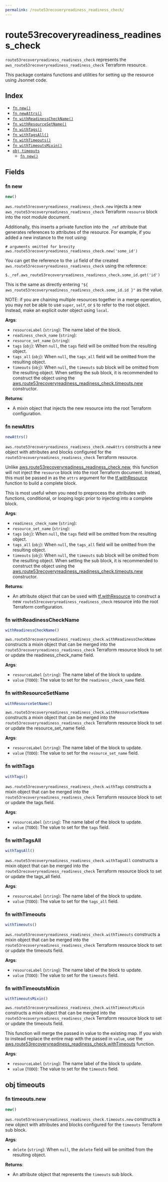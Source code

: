 ```yaml
---
permalink: /route53recoveryreadiness_readiness_check/
---
```


# route53recoveryreadiness_readiness_check

`route53recoveryreadiness_readiness_check` represents the `aws_route53recoveryreadiness_readiness_check` Terraform resource.



This package contains functions and utilities for setting up the resource using Jsonnet code.


## Index

* [`fn new()`](#fn-new)
* [`fn newAttrs()`](#fn-newattrs)
* [`fn withReadinessCheckName()`](#fn-withreadinesscheckname)
* [`fn withResourceSetName()`](#fn-withresourcesetname)
* [`fn withTags()`](#fn-withtags)
* [`fn withTagsAll()`](#fn-withtagsall)
* [`fn withTimeouts()`](#fn-withtimeouts)
* [`fn withTimeoutsMixin()`](#fn-withtimeoutsmixin)
* [`obj timeouts`](#obj-timeouts)
  * [`fn new()`](#fn-timeoutsnew)

## Fields

### fn new

```ts
new()
```


`aws.route53recoveryreadiness_readiness_check.new` injects a new `aws_route53recoveryreadiness_readiness_check` Terraform `resource`
block into the root module document.

Additionally, this inserts a private function into the `_ref` attribute that generates references to attributes of the
resource. For example, if you added a new instance to the root using:

    # arguments omitted for brevity
    aws.route53recoveryreadiness_readiness_check.new('some_id')

You can get the reference to the `id` field of the created `aws.route53recoveryreadiness_readiness_check` using the reference:

    $._ref.aws_route53recoveryreadiness_readiness_check.some_id.get('id')

This is the same as directly entering `"${ aws_route53recoveryreadiness_readiness_check.some_id.id }"` as the value.

NOTE: if you are chaining multiple resources together in a merge operation, you may not be able to use `super`, `self`,
or `$` to refer to the root object. Instead, make an explicit outer object using `local`.

**Args**:
  - `resourceLabel` (`string`): The name label of the block.
  - `readiness_check_name` (`string`): 
  - `resource_set_name` (`string`): 
  - `tags` (`obj`):  When `null`, the `tags` field will be omitted from the resulting object.
  - `tags_all` (`obj`):  When `null`, the `tags_all` field will be omitted from the resulting object.
  - `timeouts` (`obj`):  When `null`, the `timeouts` sub block will be omitted from the resulting object. When setting the sub block, it is recommended to construct the object using the [aws.route53recoveryreadiness_readiness_check.timeouts.new](#fn-route53recoveryreadinessreadinesschecktimeoutsnew) constructor.

**Returns**:
- A mixin object that injects the new resource into the root Terraform configuration.


### fn newAttrs

```ts
newAttrs()
```


`aws.route53recoveryreadiness_readiness_check.newAttrs` constructs a new object with attributes and blocks configured for the `route53recoveryreadiness_readiness_check`
Terraform resource.

Unlike [aws.route53recoveryreadiness_readiness_check.new](#fn-route53recoveryreadinessreadinesschecknew), this function will not inject the `resource`
block into the root Terraform document. Instead, this must be passed in as the `attrs` argument for the
[tf.withResource](https://github.com/tf-libsonnet/core/tree/main/docs#fn-withresource) function to build a complete block.

This is most useful when you need to preprocess the attributes with functions, conditional, or looping logic prior to
injecting into a complete block.

**Args**:
  - `readiness_check_name` (`string`): 
  - `resource_set_name` (`string`): 
  - `tags` (`obj`):  When `null`, the `tags` field will be omitted from the resulting object.
  - `tags_all` (`obj`):  When `null`, the `tags_all` field will be omitted from the resulting object.
  - `timeouts` (`obj`):  When `null`, the `timeouts` sub block will be omitted from the resulting object. When setting the sub block, it is recommended to construct the object using the [aws.route53recoveryreadiness_readiness_check.timeouts.new](#fn-route53recoveryreadinessreadinesschecktimeoutsnew) constructor.

**Returns**:
  - An attribute object that can be used with [tf.withResource](https://github.com/tf-libsonnet/core/tree/main/docs#fn-withresource) to construct a new `route53recoveryreadiness_readiness_check` resource into the root Terraform configuration.


### fn withReadinessCheckName

```ts
withReadinessCheckName()
```

`aws.route53recoveryreadiness_readiness_check.withReadinessCheckName` constructs a mixin object that can be merged into the `route53recoveryreadiness_readiness_check`
Terraform resource block to set or update the readiness_check_name field.



**Args**:
  - `resourceLabel` (`string`): The name label of the block to update.
  - `value` (`TODO`): The value to set for the `readiness_check_name` field.


### fn withResourceSetName

```ts
withResourceSetName()
```

`aws.route53recoveryreadiness_readiness_check.withResourceSetName` constructs a mixin object that can be merged into the `route53recoveryreadiness_readiness_check`
Terraform resource block to set or update the resource_set_name field.



**Args**:
  - `resourceLabel` (`string`): The name label of the block to update.
  - `value` (`TODO`): The value to set for the `resource_set_name` field.


### fn withTags

```ts
withTags()
```

`aws.route53recoveryreadiness_readiness_check.withTags` constructs a mixin object that can be merged into the `route53recoveryreadiness_readiness_check`
Terraform resource block to set or update the tags field.



**Args**:
  - `resourceLabel` (`string`): The name label of the block to update.
  - `value` (`TODO`): The value to set for the `tags` field.


### fn withTagsAll

```ts
withTagsAll()
```

`aws.route53recoveryreadiness_readiness_check.withTagsAll` constructs a mixin object that can be merged into the `route53recoveryreadiness_readiness_check`
Terraform resource block to set or update the tags_all field.



**Args**:
  - `resourceLabel` (`string`): The name label of the block to update.
  - `value` (`TODO`): The value to set for the `tags_all` field.


### fn withTimeouts

```ts
withTimeouts()
```

`aws.route53recoveryreadiness_readiness_check.withTimeouts` constructs a mixin object that can be merged into the `route53recoveryreadiness_readiness_check`
Terraform resource block to set or update the timeouts field.



**Args**:
  - `resourceLabel` (`string`): The name label of the block to update.
  - `value` (`TODO`): The value to set for the `timeouts` field.


### fn withTimeoutsMixin

```ts
withTimeoutsMixin()
```

`aws.route53recoveryreadiness_readiness_check.withTimeoutsMixin` constructs a mixin object that can be merged into the `route53recoveryreadiness_readiness_check`
Terraform resource block to set or update the timeouts field.

This function will merge the passed in value to the existing map. If you wish
to instead replace the entire map with the passed in `value`, use the [aws.route53recoveryreadiness_readiness_check.withTimeouts](TODO)
function.


**Args**:
  - `resourceLabel` (`string`): The name label of the block to update.
  - `value` (`TODO`): The value to set for the `timeouts` field.


## obj timeouts



### fn timeouts.new

```ts
new()
```


`aws.route53recoveryreadiness_readiness_check.timeouts.new` constructs a new object with attributes and blocks configured for the `timeouts`
Terraform sub block.



**Args**:
  - `delete` (`string`):  When `null`, the `delete` field will be omitted from the resulting object.

**Returns**:
  - An attribute object that represents the `timeouts` sub block.
